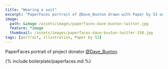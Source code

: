 ```yaml
---
title: "Wearing a suit"
excerpt: "PaperFaces portrait of @Dave_Buxton drawn with Paper by 53 on an iPad."
image: 
  path: &image /assets/images/paperfaces-dave-buxton-twitter.jpg 
  feature: *image
  thumbnail: /assets/images/paperfaces-dave-buxton-twitter-150.jpg
tags: [portrait, illustration, Paper by 53]
---
```


PaperFaces portrait of project donator [@Dave_Buxton](https://twitter.com/Dave_Buxton).

{% include boilerplate/paperfaces.md %}
